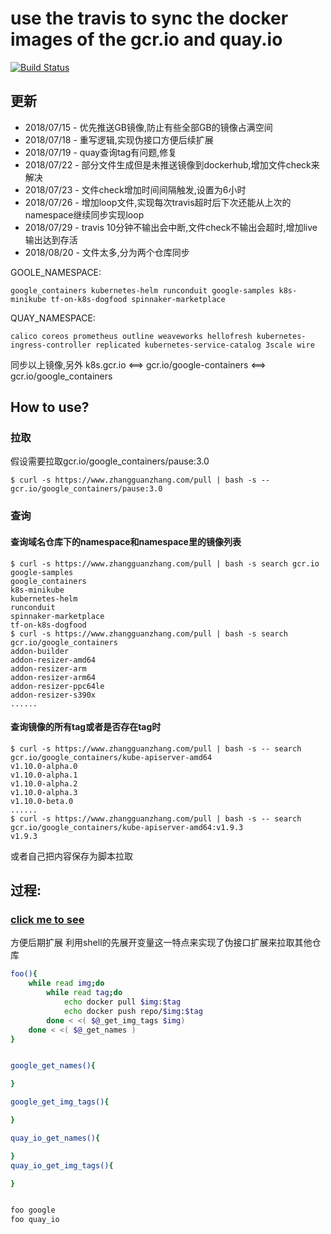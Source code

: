 # use the travis to sync the docker images of the gcr.io and quay.io 

[![Build Status](https://travis-ci.org/zhangguanzhang/gcr.io.svg?branch=develop)](https://travis-ci.org/zhangguanzhang/gcr.io)

## 更新
 * 2018/07/15 - 优先推送GB镜像,防止有些全部GB的镜像占满空间
 * 2018/07/18 - 重写逻辑,实现伪接口方便后续扩展
 * 2018/07/19 - quay查询tag有问题,修复
 * 2018/07/22 - 部分文件生成但是未推送镜像到dockerhub,增加文件check来解决
 * 2018/07/23 - 文件check增加时间间隔触发,设置为6小时
 * 2018/07/26 - 增加loop文件,实现每次travis超时后下次还能从上次的namespace继续同步实现loop
 * 2018/07/29 - travis 10分钟不输出会中断,文件check不输出会超时,增加live输出达到存活
 * 2018/08/20 - 文件太多,分为两个仓库同步

GOOLE_NAMESPACE:
```
google_containers kubernetes-helm runconduit google-samples k8s-minikube tf-on-k8s-dogfood spinnaker-marketplace
```
QUAY_NAMESPACE:
```
calico coreos prometheus outline weaveworks hellofresh kubernetes-ingress-controller replicated kubernetes-service-catalog 3scale wire
```
同步以上镜像,另外
k8s.gcr.io <==> gcr.io/google-containers <==> gcr.io/google_containers 


## How to use?

### 拉取
假设需要拉取gcr.io/google_containers/pause:3.0
```
$ curl -s https://www.zhangguanzhang.com/pull | bash -s -- gcr.io/google_containers/pause:3.0
```
### 查询
#### 查询域名仓库下的namespace和namespace里的镜像列表
```
$ curl -s https://www.zhangguanzhang.com/pull | bash -s search gcr.io
google-samples
google_containers
k8s-minikube
kubernetes-helm
runconduit
spinnaker-marketplace
tf-on-k8s-dogfood
$ curl -s https://www.zhangguanzhang.com/pull | bash -s search gcr.io/google_containers
addon-builder
addon-resizer-amd64
addon-resizer-arm
addon-resizer-arm64
addon-resizer-ppc64le
addon-resizer-s390x
......
```

#### 查询镜像的所有tag或者是否存在tag时
```
$ curl -s https://www.zhangguanzhang.com/pull | bash -s -- search gcr.io/google_containers/kube-apiserver-amd64
v1.10.0-alpha.0
v1.10.0-alpha.1
v1.10.0-alpha.2
v1.10.0-alpha.3
v1.10.0-beta.0
......
$ curl -s https://www.zhangguanzhang.com/pull | bash -s -- search gcr.io/google_containers/kube-apiserver-amd64:v1.9.3
v1.9.3
```

或者自己把内容保存为脚本拉取


## 过程:
### [click me to see](https://zhangguanzhang.github.io/2018/07/08/travis-sync-gcr-io/)
方便后期扩展
利用shell的先展开变量这一特点来实现了伪接口扩展来拉取其他仓库
```bash
foo(){
    while read img;do
        while read tag;do
            echo docker pull $img:$tag
            echo docker push repo/$img:$tag
        done < <( $@_get_img_tags $img)
    done < <( $@_get_names )
}


google_get_names(){

}

google_get_img_tags(){

}

quay_io_get_names(){

}
quay_io_get_img_tags(){

}


foo google
foo quay_io
```
